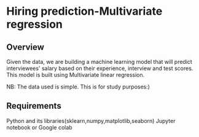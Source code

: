 # Hiring prediction-Multivariate regression
## Overview
Given the data, we are building a machine learning model that will predict interviewees' salary based on their experience, interview and test scores.
This model is built using Multivariate linear regression.

NB: The data used is simple. This is for study purposes:)
## Requirements
Python and its libraries(sklearn,numpy,matplotlib,seaborn)
Jupyter notebook or Google colab
